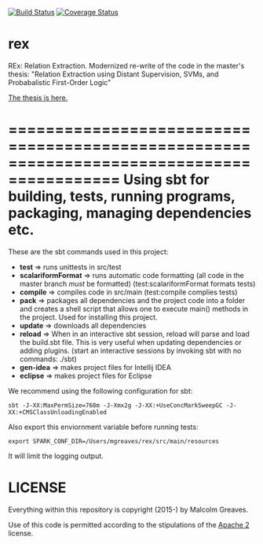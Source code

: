 [![Build Status](https://travis-ci.org/malcolmgreaves/rex.svg?branch=master)](https://travis-ci.org/malcolmgreaves/rex) [![Coverage Status](https://coveralls.io/repos/malcolmgreaves/rex/badge.svg)](https://coveralls.io/r/malcolmgreaves/rex)
# rex
REx: Relation Extraction. Modernized re-write of the code in the master's thesis: "Relation Extraction using Distant Supervision, SVMs, and Probabalistic First-Order Logic"

[The thesis is  here.](http://reports-archive.adm.cs.cmu.edu/anon/2014/CMU-CS-14-128.pdf)

==========================================================================================
Using sbt for building, tests, running programs, packaging, managing dependencies etc.
==========================================================================================

These are the sbt commands used in this project:
*  **test** => runs unittests in src/test
*  **scalariformFormat** => runs automatic code formatting (all code in the master branch *must* be formatted) (test:scalariformFormat formats tests)
*  **compile** => compiles code in src/main (test:compile complies tests)
*  **pack** => packages all dependencies and the project code into a folder and creates a shell script that allows one to execute main() methods in the project. Used for installing this project.
*  **update** => downloads all dependencies
*  **reload** => When in an interactive sbt session, reload will parse and load the build.sbt file. This is very useful when updating dependencies or adding plugins. (start an interactive sessions by invoking sbt with no commands: ./sbt)
*  **gen-idea** => makes project files for Intellij IDEA 
*  **eclipse** => makes project files for Eclipse

We recommend using the following configuration for sbt:

    sbt -J-XX:MaxPermSize=768m -J-Xmx2g -J-XX:+UseConcMarkSweepGC -J-XX:+CMSClassUnloadingEnabled

Also export this enviornment variable before running tests:

    export SPARK_CONF_DIR=/Users/mgreaves/rex/src/main/resources

It will limit the logging output.

LICENSE
=======
Everything within this repository is copyright (2015-) by Malcolm Greaves.

Use of this code is permitted according to the stipulations of the [Apache 2](http://www.apache.org/licenses/LICENSE-2.0.txt) license.
